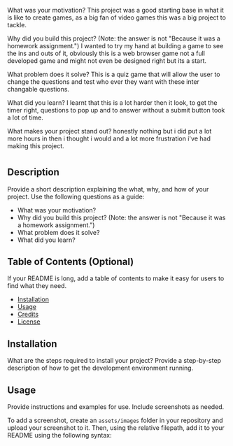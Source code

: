 What was your motivation?
This project was a good starting base in what it is like to create games, as a big fan of video games this was a big project to tackle.

Why did you build this project? (Note: the answer is not "Because it was a homework assignment.")
I wanted to try my hand at building a game to see the ins and outs of it, obviously this is a web browser game not a full developed game and might not even be designed right but its a start.

What problem does it solve?
This is a quiz game that will allow the user to change the questions and test who ever they want with these inter changable questions.

What did you learn?
I learnt that this is a lot harder then it look, to get the timer right, questions to pop up and to answer without a submit button took a lot of time.

What makes your project stand out?
honestly nothing but i did put a lot more hours in then i thought i would and a lot more frustration i've had making this project.

# <Quiz Game Homework>

## Description

Provide a short description explaining the what, why, and how of your project. Use the following questions as a guide:

- What was your motivation?
- Why did you build this project? (Note: the answer is not "Because it was a homework assignment.")
- What problem does it solve?
- What did you learn?

## Table of Contents (Optional)

If your README is long, add a table of contents to make it easy for users to find what they need.

- [Installation](#installation)
- [Usage](#usage)
- [Credits](#credits)
- [License](#license)

## Installation

What are the steps required to install your project? Provide a step-by-step description of how to get the development environment running.

## Usage

Provide instructions and examples for use. Include screenshots as needed.

To add a screenshot, create an `assets/images` folder in your repository and upload your screenshot to it. Then, using the relative filepath, add it to your README using the following syntax:
